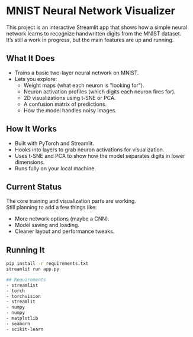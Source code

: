 # MNIST Neural Network Visualizer

This project is an interactive Streamlit app that shows how a simple neural network learns to recognize handwritten digits from the MNIST dataset.  
It’s still a work in progress, but the main features are up and running.

## What It Does
- Trains a basic two-layer neural network on MNIST.  
- Lets you explore:
  - Weight maps (what each neuron is "looking for").  
  - Neuron activation profiles (which digits each neuron fires for).  
  - 2D visualizations using t-SNE or PCA.  
  - A confusion matrix of predictions.  
  - How the model handles noisy images.

## How It Works
- Built with PyTorch and Streamlit.  
- Hooks into layers to grab neuron activations for visualization.  
- Uses t-SNE and PCA to show how the model separates digits in lower dimensions.  
- Runs fully on your local machine.

## Current Status
The core training and visualization parts are working.  
Still planning to add a few things like:
- More network options (maybe a CNN).  
- Model saving and loading.  
- Cleaner layout and performance tweaks.

## Running It
```bash
pip install -r requirements.txt
streamlit run app.py

## Requirements
- streamlist
- torch
- torchvision
- streamlit
- numpy
- numpy
- matplotlib
- seaborn
- scikit-learn
